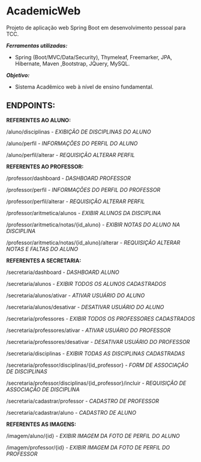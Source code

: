 
# AcademicWeb
Projeto de aplicação web Spring Boot em desenvolvimento pessoal para TCC.

***Ferramentas utilizadas:***
- Spring (Boot/MVC/Data/Security), Thymeleaf, Freemarker, JPA, Hibernate, Maven ,Bootstrap, JQuery, MySQL.

***Objetivo:***
- Sistema Acadêmico web à nível de ensino fundamental.

## ENDPOINTS:

**REFERENTES AO ALUNO:**

/aluno/disciplinas                                        - *EXIBIÇÃO DE DISCIPLINAS DO ALUNO*

/aluno/perfil                                             - *INFORMAÇÕES DO PERFIL DO ALUNO*

/aluno/perfil/alterar                                     - *REQUISIÇÃO ALTERAR PERFIL*


**REFERENTES AO PROFESSOR:**

/professor/dashboard                                      - *DASHBOARD PROFESSOR*

/professor/perfil	                                        - *INFORMAÇÕES DO PERFIL DO PROFESSOR*

/professor/perfil/alterar		                              - *REQUISIÇÃO ALTERAR PERFIL*

/professor/aritmetica/alunos                              - *EXIBIR ALUNOS DA DISCIPLINA*

/professor/aritmetica/notas/{id_aluno}                    - *EXIBIR NOTAS DO ALUNO NA DISCIPLINA*

/professor/aritmetica/notas/{id_aluno}/alterar            - *REQUISIÇÃO ALTERAR NOTAS E FALTAS DO ALUNO*


**REFERENTES A SECRETARIA:**

/secretaria/dashboard                                     - *DASHBOARD ALUNO*

/secretaria/alunos                                  	    - *EXIBIR TODOS OS ALUNOS CADASTRADOS*

/secretaria/alunos/ativar                                 - *ATIVAR USUÁRIO DO ALUNO*

/secretaria/alunos/desativar                              - *DESATIVAR USUÁRIO DO ALUNO*

/secretaria/professores                           	      - *EXIBIR TODOS OS PROFESSORES CADASTRADOS*

/secretaria/professores/ativar                            - *ATIVAR USUÁRIO DO PROFESSOR*

/secretaria/professores/desativar                         - *DESATIVAR USUÁRIO DO PROFESSOR*

/secretaria/disciplinas                            	      - *EXIBIR TODAS AS DISCIPLINAS CADASTRADAS*

/secretaria/professor/disciplinas/{id_professor}   	      - *FORM DE ASSOCIAÇÃO DE DISCIPLINAS*

/secretaria/professor/disciplinas/{id_professor}/incluir  - *REQUISIÇÃO DE ASSOCIAÇÃO DE DISCIPLINA*

/secretaria/cadastrar/professor                           - *CADASTRO DE PROFESSOR*

/secretaria/cadastrar/aluno                               - *CADASTRO DE ALUNO*


**REFERENTES AS IMAGENS:**

/imagem/aluno/{id}					                              - *EXIBIR IMAGEM DA FOTO DE PERFIL DO ALUNO*

/imagem/professor/{id}					                          - *EXIBIR IMAGEM DA FOTO DE PERFIL DO PROFESSOR*
